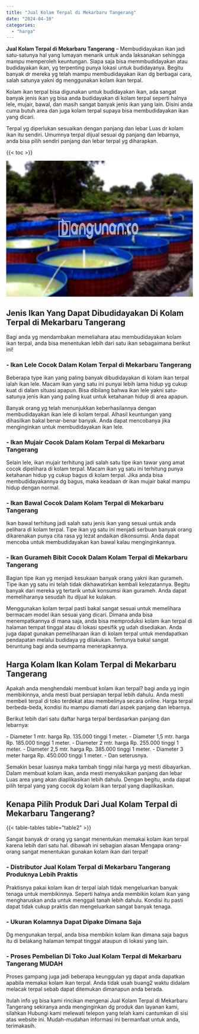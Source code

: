 ```yaml
---
title: "Jual Kolam Terpal di Mekarbaru Tangerang"
date: "2024-04-10"
categories: 
  - "harga"
---
```


**Jual Kolam Terpal di Mekarbaru Tangerang** – Membudidayakan ikan jadi satu-satunya hal yang lumayan menarik untuk anda laksanakan sehingga mampu memperoleh keuntungan. Siapa saja bisa memmbudidayakan atau budidayakan ikan, yg terpenting punya lokasi untuk budidayanya. Begitu banyak dr mereka yg telah mampu membudidayakan ikan dg berbagai cara, salah satunya yakni dg menggunakan kolam ikan terpal.

Kolam ikan terpal bisa digunakan untuk budidayakan ikan, ada sangat banyak jenis ikan yg bisa anda budidayakan di kolam terpal seperti halnya lele, mujair, bawal, dan masih sangat banyak jenis ikan yang lain. Disini anda cuma butuh area dan juga kolam terpal supaya bisa membudidayakan ikan yang dicari.

Terpal yg diperlukan sesuaikan dengan panjang dan lebar Luas dr kolam ikan itu sendiri. Umumnya terpal dijual sesuai dg panjang dan lebarnya, anda bisa pilih sendiri panjang dan lebar terpal yg diharapkan.

{{< toc >}}

![Jual Kolam Terpal di Mekarbaru Tangerang](/images/jual-kolam-terpal-42.png)

## Jenis Ikan Yang Dapat Dibudidayakan Di Kolam Terpal di Mekarbaru Tangerang

Bagi anda yg mendambakan memeliahara atau membudidayakan kolam ikan terpal, anda bisa menentukan lebih dari satu ikan sebagaimana berikut ini!

### \- Ikan Lele Cocok Dalam Kolam Terpal di Mekarbaru Tangerang

Beberapa type ikan yang paling banyak dibudidayakan di kolam ikan terpal ialah ikan lele. Macam ikan yang satu ini punyai lebih lama hidup yg cukup kuat di dalam situasi apapun. Bisa dibilang bahwa ikan lele yakni satu-satunya jenis ikan yang paling kuat untuk ketahanan hidup di area apapun.

Banyak orang yg telah menunjukkan keberhasilannya dengan membudidayakan ikan lele di kolam terpal. Alhasil keuntungan yang dihasilkan bakal benar-benar banyak. Anda dapat mencobanya jika menginginkan untuk membudidayakan ikan lele.

### \- Ikan Mujair Cocok Dalam Kolam Terpal di Mekarbaru Tangerang

Selain lele, ikan mujair terhitung jadi salah satu tipe ikan tawar yang amat cocok dipelihara di kolam terpal. Macam ikan yg satu ini terhitung punya ketahanan hidup yg cukup bagus di kolam terpal. Jika anda bisa membudidayakannya dg bagus, maka keadaan dr ikan mujair bakal mampu hidup dengan normal.

### \- Ikan Bawal Cocok Dalam Kolam Terpal di Mekarbaru Tangerang

Ikan bawal terhitung jadi salah satu jenis ikan yang sesuai untuk anda pelihara di kolam terpal. Tipe ikan yg satu ini menjadi serbuan banyak orang dikarenakan punya cita rasa yg lezat andaikan dikonsumsi. Anda dapat mencoba untuk membudidayakan kan bawal kalau menginginkannya.

### \- Ikan Gurameh Bibit Cocok Dalam Kolam Terpal di Mekarbaru Tangerang

Bagian tipe ikan yg menjadi kesukaan banyak orang yakni ikan gurameh. Tipe ikan yg satu ini telah tidak dikhawatirkan kembali kelezatannya. Begitu banyak dari mereka yg tertarik untuk konsumsi ikan gurameh. Anda dapat memeliharanya sesudah itu dijual ke kulakan.

Menggunakan kolam terpal pasti bakal sangat sesuai untuk memelihara bermacam model ikan sesuai yang dicari. Dimana anda bisa menempatkannya di mana saja, anda bisa memproduksi kolam ikan terpal di halaman tempat tinggal atau di lokasi spesifik yg udah disediakan. Anda juga dapat gunakan pemeliharaan ikan di kolam terpal untuk mendapatkan pendapatan melalui budidaya yg dilakukan. Tentunya bakal sangat beruntung bagi anda seumpama menerapkannya.

## Harga Kolam Ikan Kolam Terpal di Mekarbaru Tangerang

Apakah anda menghendaki membuat kolam ikan terpal? bagi anda yg ingin membikinnya, anda mesti buat persiapan terpal lebih dahulu. Anda mesti membeli terpal di toko terdekat atau membelinya secara online. Harga terpal berbeda-beda, kondisi itu mampu diamati dari aspek panjang dan lebarnya.

Berikut lebih dari satu daftar harga terpal berdasarkan panjang dan lebarnya:

\- Diameter 1 mtr. harga Rp. 135.000 tinggi 1 meter. - Diameter 1,5 mtr. harga Rp. 185.000 tinggi 1 meter. - Diameter 2 mtr. harga Rp. 255.000 tinggi 1 meter. - Diameter 2,5 mtr. harga Rp. 385.000 tinggi 1 meter. - Diameter 3 meter harga Rp. 450.000 tinggi 1 meter. - Dan seterusnya.

Semakin besar luasnya maka tambah tinggi nilai harga yg mesti dibayarkan. Dalam membuat kolam ikan, anda mesti menyaksikan panjang dan lebar Luas area yang akan diaplikasikan lebih dahulu. Dengan begitu, anda dapat pilih terpal yang yang cocok dg kolam ikan terpal yang diaplikasikan.

## Kenapa Pilih Produk Dari Jual Kolam Terpal di Mekarbaru Tangerang?

{{< table-tables table="table2" >}}

Sangat banyak dr orang yg sangat menentukan memakai kolam ikan terpal karena lebih dari satu hal. dibawah ini sebagian alasan Mengapa orang-orang sangat menentukan gunakan kolam ikan dari terpal!

### \- Distributor Jual Kolam Terpal di Mekarbaru Tangerang Produknya Lebih Praktis

Praktisnya pakai kolam ikan dr terpal ialah tidak mengeluarkan banyak tenaga untuk membikinnya. Seperti halnya anda membikin kolam ikan yang mengharuskan anda untuk menggali tanah lebih dahulu. Kondisi itu pasti dapat tidak cukup praktis dan mengeluarkan sangat banyak tenaga.

### \- Ukuran Kolamnya Dapat Dipake Dimana Saja

Dg mengunakan terpal, anda bisa membikin kolam ikan dimana saja bagus itu di belakang halaman tempat tinggal ataupun di lokasi yang lain.

### \- Proses Pembelian Di Toko Jual Kolam Terpal di Mekarbaru Tangerang MUDAH

Proses gampang juga jadi beberapa keunggulan yg dapat anda dapatkan apabila memakai kolam ikan terpal. Anda tidak usah buang2 waktu didalam melacak terpal sebab dapat ditemukan dimanapun anda berada.

Itulah info yg bisa kami rincikan mengenai Jual Kolam Terpal di Mekarbaru Tangerang sekiranya anda menginginkan dg produk dan layanan kami, silahkan Hubungi kami melewati telepon yang telah kami cantumkan di sisi atas website ini. Mudah-mudahan informasi ini bermanfaat untuk anda, terimakasih.
